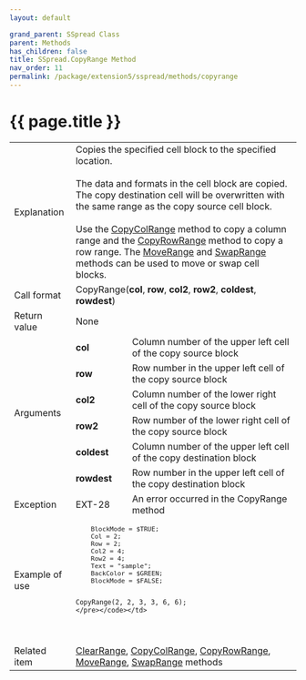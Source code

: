```yaml
---
layout: default

grand_parent: SSpread Class
parent: Methods
has_children: false
title: SSpread.CopyRange Method
nav_order: 11
permalink: /package/extension5/sspread/methods/copyrange
---
```

# {{ page.title }}

<table>
  <tr>
    <td>Explanation</td>
    <td colspan="2">Copies the specified cell block to the specified location.<br><br>The data and formats in the cell block are copied. The copy destination cell will be overwritten with the same range as the copy source cell block.<br><br>Use the <a href="/package/extension5/sspread/methods/copycolrange">CopyColRange</a> method to copy a column range and the <a href="/package/extension5/sspread/methods/copyrowrange">CopyRowRange</a> method to copy a row range. The <a href="/package/extension5/sspread/methods/moverange">MoveRange</a> and <a href="/package/extension5/sspread/methods/swaprange">SwapRange</a> methods can be used to move or swap cell blocks.</td>
  </tr>
  <tr>
    <td>Call format</td>
    <td colspan="2">CopyRange(<b>col</b>, <b>row</b>, <b>col2</b>, <b>row2</b>, <b>coldest</b>, <b>rowdest</b>)</td>
  </tr>
  <tr>
    <td>Return value</td>
    <td colspan="2">None</td>
  </tr>  
  <tr>
    <td rowspan="6">Arguments</td>
    <td><b>col</b></td>
    <td>Column number of the upper left cell of the copy source block</td>
  </tr>
  <tr>
    <td><b>row</b></td>
    <td>Row number in the upper left cell of the copy source block</td>
  </tr>
  <tr>
    <td><b>col2</b></td>
    <td>Column number of the lower right cell of the copy source block</td>
  </tr>
  <tr>
    <td><b>row2</b></td>
    <td>Row number of the lower right cell of the copy source block</td>
  </tr>
  <tr>
    <td><b>coldest</b></td>
    <td>Column number of the upper left cell of the copy destination block</td>
  </tr>
  <tr>
    <td><b>rowdest</b></td>
    <td>Row number in the upper left cell of the copy destination block</td>
  </tr>
  <tr>
    <td>Exception</td>
    <td>EXT-28</td>
    <td>An error occurred in the CopyRange method</td>
  </tr>
  <tr>
    <td>Example of use</td>
    <td colspan="2"><code><pre>
    BlockMode = $TRUE;
    Col = 2;
    Row = 2;
    Col2 = 4;
    Row2 = 4;
    Text = "sample";
    BackColor = $GREEN;
    BlockMode = $FALSE;
    
    CopyRange(2, 2, 3, 3, 6, 6);
    </pre></code></td>
  </tr>
  <tr>
    <td>Related item</td>
    <td colspan="2"><a href="/package/extension5/sspread/methods/clearrange">ClearRange</a>, <a href="/package/extension5/sspread/methods/copycolrange">CopyColRange</a>, <a href="/package/extension5/sspread/methods/copyrowrange">CopyRowRange</a>, <a href="/package/extension5/sspread/methods/moverange">MoveRange</a>, <a href="/package/extension5/sspread/methods/swaprange">SwapRange</a> methods</td>
  </tr>
</table>
